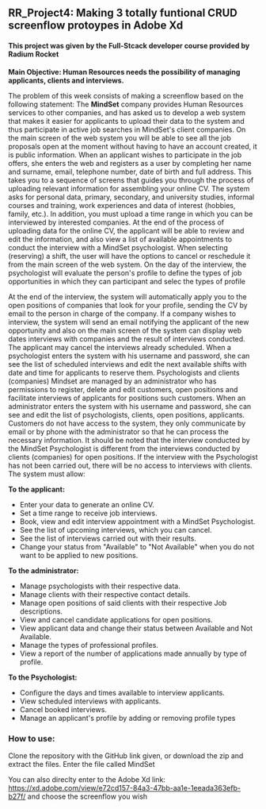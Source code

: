 ## RR_Project4: Making 3 totally funtional CRUD screenflow protoypes in Adobe Xd
#### This project was given by the Full-Stcack developer course provided by Radium Rocket

**Main Objective: Human Resources needs the possibility of managing applicants, clients and interviews.**

The problem of this week consists of making a screenflow based on the following statement:
The **MindSet** company provides Human Resources services to other companies, and has asked us to develop a web system that makes it easier for applicants to upload their data to the system and thus participate in active job searches in MindSet's client companies.
On the main screen of the web system you will be able to see all the job proposals open at the moment without having to have an account created, it is public information.
When an applicant wishes to participate in the job offers, she enters the web and registers as a user by completing her name and surname, email, telephone number, date of birth and full address. This takes you to a sequence of screens that guides you through the process of uploading relevant information for assembling your online CV. The system asks for personal data, primary, secondary, and university studies, informal courses and training, work experiences and data of interest (hobbies, family, etc.). In addition, you must upload a time range in which you can be interviewed by interested companies.
At the end of the process of uploading data for the online CV, the applicant will be able to review and edit the information, and also view a list of available appointments to conduct the interview with a MindSet psychologist. When selecting (reserving) a shift, the user will have the options to cancel or reschedule it from the main screen of the web system. On the day of the interview, the psychologist will evaluate the person's profile to define the types of job opportunities in which they can participant and selec the types of profile

At the end of the interview, the system will automatically apply you to the open positions of companies that look for your profile, sending the CV by email to the person in charge of the company.
If a company wishes to interview, the system will send an email notifying the applicant of the new opportunity and also on the main screen of the system can display web dates interviews with companies and the result of interviews conducted. The applicant may cancel the interviews already scheduled.
When a psychologist enters the system with his username and password, she can see the list of scheduled interviews and edit the next available shifts with date and time for applicants to reserve them.
Psychologists and clients (companies) Mindset are managed by an administrator who has permissions to register, delete and edit customers, open positions and facilitate interviews of applicants for positions such customers.
When an administrator enters the system with his username and password, she can see and edit the list of psychologists, clients, open positions, applicants.
Customers do not have access to the system, they only communicate by email or by phone with the administrator so that he can process the necessary information.
It should be noted that the interview conducted by the MindSet Psychologist is different from the interviews conducted by clients (companies) for open positions. If the interview with the Psychologist has not been carried out, there will be no access to interviews with clients.
The system must allow:

**To the applicant:**
- Enter your data to generate an online CV.
- Set a time range to receive job interviews.
- Book, view and edit interview appointment with a MindSet Psychologist.
- See the list of upcoming interviews, which you can cancel.
- See the list of interviews carried out with their results.
- Change your status from "Available" to "Not Available" when you do not want to be applied to new positions.

**To the administrator:**
- Manage psychologists with their respective data.
- Manage clients with their respective contact details.
- Manage open positions of said clients with their respective Job descriptions.
- View and cancel candidate applications for open positions.
- View applicant data and change their status between Available and Not Available.
- Manage the types of professional profiles.
- View a report of the number of applications made annually by type of profile.

**To the Psychologist:**
- Configure the days and times available to interview applicants.
- View scheduled interviews with applicants.
- Cancel booked interviews.
- Manage an applicant's profile by adding or removing profile types

### How to use:
Clone the repository with the GitHub link given, or download the zip and extract the files. Enter the file called MindSet

You can also direclty enter to the Adobe Xd link: https://xd.adobe.com/view/e72cd157-84a3-47bb-aa1e-1eeada363efb-b27f/ and choose the screenflow you wish
